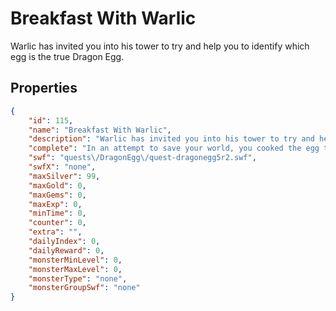 # Breakfast With Warlic

Warlic has invited you into his tower to try and help you to identify which egg is the true Dragon Egg.

## Properties

```json
{
    "id": 115,
    "name": "Breakfast With Warlic",
    "description": "Warlic has invited you into his tower to try and help you to identify which egg is the true Dragon Egg.",
    "complete": "In an attempt to save your world, you cooked the egg that you thought was the dragon egg. Luckily, you were wrong.",
    "swf": "quests\/DragonEgg\/quest-dragonegg5r2.swf",
    "swfX": "none",
    "maxSilver": 99,
    "maxGold": 0,
    "maxGems": 0,
    "maxExp": 0,
    "minTime": 0,
    "counter": 0,
    "extra": "",
    "dailyIndex": 0,
    "dailyReward": 0,
    "monsterMinLevel": 0,
    "monsterMaxLevel": 0,
    "monsterType": "none",
    "monsterGroupSwf": "none"
}
```

